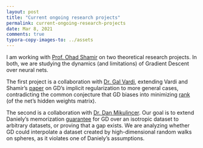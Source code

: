 ```yaml
---
layout: post
title: "Current ongoing research projects"
permalink: current-ongoing-research-projects
date: Mar 8, 2021
comments: true
typora-copy-images-to: ../assets
---
```


I am working with [Prof. Ohad Shamir](http://www.wisdom.weizmann.ac.il/~shamiro/) on two theoretical research projects. In both, we are studying the dynamics (and limitations) of Gradient Descent over neural nets.

The first project is a collaboration with [Dr. Gal Vardi](https://dblp.org/pid/167/9638.html), extending Vardi and Shamir’s [paper](https://arxiv.org/pdf/2012.05156.pdf) on GD’s implicit regularization to more general cases, contradicting the common conjecture that GD biases into minimizing [rank](https://papers.nips.cc/paper/2020/file/f21e255f89e0f258accbe4e984eef486-Paper.pdf) (of the net’s hidden weights matrix).

The second is a collaboration with [Dr. Dan Mikulincer](http://www.wisdom.weizmann.ac.il/~danmi/). Our goal is to extend Daniely’s memorization [guarantee](https://proceedings.neurips.cc/paper/2020/file/662a2e96162905620397b19c9d249781-Paper.pdf) for GD over an isotropic dataset to arbitrary datasets, or proving that a gap exists. We are analyzing whether GD could interpolate a dataset created by high-dimensional random walks on spheres, as it violates one of Daniely’s assumptions.